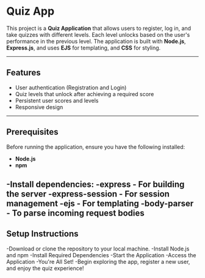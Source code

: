 # Quiz App

This project is a **Quiz Application** that allows users to register, log in, and take quizzes with different levels. Each level unlocks based on the user's performance in the previous level. The application is built with **Node.js**, **Express.js**, and uses **EJS** for templating, and **CSS** for styling.

---

## Features
- User authentication (Registration and Login)
- Quiz levels that unlock after achieving a required score
- Persistent user scores and levels
- Responsive design

---

## Prerequisites
Before running the application, ensure you have the following installed:
- **Node.js** 
- **npm** 

-Install dependencies:
-express - For building the server
-express-session - For session management
-ejs - For templating
-body-parser - To parse incoming request bodies
---

## Setup Instructions

-Download or clone the repository to your local machine.
-Install Node.js and npm
-Install Required Dependencies
-Start the Application
-Access the Application
-You're All Set!
-Begin exploring the app, register a new user, and enjoy the quiz experience!

